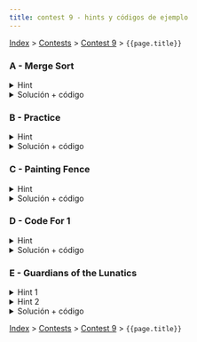 ```yaml
---
title: contest 9 - hints y códigos de ejemplo
---
```


[Index](../index) > [Contests](../contests) > [Contest 9](../contests#contest-9) > ```{{page.title}}```

### A - Merge Sort

<details> 
  <summary>Hint</summary>
  Necesitamos un arreglo que al llamar mergesort sobre él, se hagan un total de K llamadas. Pensar en una forma de simular la ejecución de mergesort distribuyendo hacia abajo las K llamadas totales que hay que hacer, y en vez de ordenar vamos poniendo valores desordenados (cosa de que al llamar el mergesort original se ejecuten esas mismas K llamadas que simulamos).
</details>
<details> 
  <summary>Solución + código</summary>
  Hacemos la misma recursión divide and conquer de mergesort(l, r, k), donde le agregamos un argumento extra k que nos dice cuantas llamadas tenemos que hacer. Si k == 1, entonces esta llamada en particular debe ser una llamada final (no más recursión hacia abajo), así que el subarreglo correspondiente debe estar ordenado (llenamos con valores crecientes). Si k > 1, entonces hay que decidir cómo repartir (k-1) llamadas entre las dos llamadas hijas. Pueden haber varias opciones. Una opción posible es tirar la mayor cantidad de llamadas a la izquierda y lo que sobre a la derecha. Como sea que distribuyamos, nos van a quedar los dos subarreglos hijos con valores asignados. Para garantizar que la unión de los dos subarreglos quede desordenada, le podemos sumar un offset a los valores del subarreglo hijo izquierdo para garantizar que todos esos valores sean mayores estrictos a los valores del subarreglo derecho (con eso queda sí o sí desordenado). Los casos bordes en que se retorna -1 son cuando el k supera el máximo de llamadas posibles o bien cuando k es par. <a href="https://github.com/PabloMessina/Competitive-Programming-Material/blob/master/Solved%20problems/Codeforces/873D_MergeSort.cpp">Código de ejemplo</a>
</details>

### B - Practice

<details> 
  <summary>Hint</summary>
  Notar que si tenemos un grupo de n personas y queremos repartirlos en dos grupos que maximicen la cantidad de pares, lo óptimo es repartidos en dos grupos de n/2 (si n es par) o lo más cercano a eso (floor(n/2) y n-floor(n/2)).
</details>
<details> 
  <summary>Solución + código</summary>
  Hacemos una función search(l, r, i) que reparte los jugadores l, l+1, l+2, ..., r-1 entre dos equipos desde la sesión de práctica i en adelante (la profundida de la recursión corresponde al índice de la sesión de práctica). En cada llamada, calculamos m = (l+r)/2, entonces los jugadores desde l hasta m-1 se van al equipo 1 en la sesión de práctica i. Luego se llama a search(l, m, i+1) y search(m, r, i+1). <a href="https://github.com/PabloMessina/Competitive-Programming-Material/blob/master/Solved%20problems/Codeforces/234G_Practice.cpp">Código de ejemplo</a>
</details>

### C - Painting Fence

<details> 
  <summary>Hint</summary>
  Si tienes una cerca de ancho N, piensa en las formas de pintar el rectángulo de ancho N y altura 1 ubicado en el piso (la base de la cerca). Lo puedes pintar con un brochazo horizontal (costo 1), pero luego te faltaría pintar todo lo de arriba (la misma cerca pero restándole 1 a todas las alturas), o bien puedes pintar el rectángulo con N brochazos verticales (costo N, pero con eso pintas la cerca completa). Mezclar brochazos horizontales y verticales para el rectángulo basal no tiene sentido ya que en ese caso aprovechas de pintar el rectángulo entero con un puro brochazo horizontal y te ahorras todos los brochazos verticales. Ahora, no es dificil generalizar el razonamiento a todo el rectángulo basal de altura hmin, donde hmin es la altura mínima de la cerca.
</details>
<details> 
  <summary>Solución + código</summary>
  Hacemos una función recursiva para pintar paint(l, r, h) que calcula el costo óptmo de pintar la subcerca entre los índices l y r y considerando todo lo que está arriba de la altura h. El problema original se resuelve con paint(0, N, 0). Entonces en cada llamada tenemos dos opciones, pintar el rectángulo que va desde h hasta hmin(l, r) con brochazos horizontales (con lo cual nos quedarían subsubcercas aisladas por pintar recursivamente) o bien pintamos todo vertical de un viaje. Retornamos el mínimo entre ambas opciones. <a href="https://github.com/PabloMessina/Competitive-Programming-Material/blob/master/Solved%20problems/Codeforces/448C_PaintingFence_v2.cpp">Código de ejemplo</a>
</details>

### D - Code For 1

<details> 
  <summary>Hint</summary>
  Pensar que tenemos un árbol binario donde la raíz es n, las dos nodos hijos inmediatos son floor(n/2) y floor(n/2), luego en el tercer nivel hay 4 nodos floor(floor(n/2)/2), etc. Cada nodo está a cargo de un subrango de índices del arreglo final. Por ej. la raíz n genera la lista completa, así que su rango es todo el arreglo, o sea [0, size(n)-1], donde size(n) es el tamaño del arreglo final generado por n. Pensar en una forma de responder la consulta [l, r] como si estuvieramos navegando este árbol binario implícito, y descartamos nodos que no aportan a la consulta (por ej. si un nodo está a cargo del rango [i, j] y dicho rango tiene intersección vacía con [l, r], podemos descartar ese nodo y todo su subárbol para abajo).
</details>
<details> 
  <summary>Solución + código</summary>
  Hacemos un divide and conquer navegando recursivamente sobre el árbol binario implícito explicado en el hint, donde en cada llamada recursiva vamos pasando hacia abajo el rango de índices correspondiente a cada nodo, y descartamos nodos que no aportan a la query [l,r]. Si un nodo está completamente contenido en la query, podemos retornar altiro la cantidad de 1s que hay en ese nodo (no es necesario seguir haciendo recursión). <a href="https://github.com/PabloMessina/Competitive-Programming-Material/blob/master/Solved%20problems/Codeforces/768B_CodeFor1.cpp">Código de ejemplo</a>
</details>

### E - Guardians of the Lunatics
<details> 
  <summary>Hint 1</summary>
  Es relativamente simple pensar en un dp que soluciona este problema pero este no pasará en el límite de tiempo del problema. Un posible dp como el mencionado arriba es resolver cómo asignar x guardias a los primeros y lunáticos, esto será el mínimo de todas las posibilidades de asignar 1 de los guardias (su costo) y del mismo dp en (x - 1, y - c) donde c es la cantidad asignada al último guardia (el que estamos decidiendo ahora). Este dp sin embargo tiene complejidad O(G * L^2) por lo que bnecesitamos optimizarlo para pasar en tiempo. Piensen en una optimización del estilo divide and conquer.
</details>
<details> 
  <summary>Hint 2</summary>  
  Si fijamos x y analizamos el índice en que se logra el mínimo (al iterar para asignar el último de los x guardias) en el dp mencionado para los estados (x, i) con i de 1 a L, podemos notar que este índice es creciente c/r a i. Es decir opt[i] <= opt[j] si i < j.
</details>
<details> 
  <summary>Solución + código</summary>
  Usando lo anteriormente mencionado podemos haer una optimización del estilo divide and conquer a nuestro dp, donde no es necesario iterar en todas las posibilidades de 0 a i para asignar el último guardia, sino que podemos usar cotas en izquierda y derecha para acotar el espacio de búsqueda. Para aprender más al respecto pueden ver el siguiente  <a href="https://cp-algorithms.com/dynamic_programming/divide-and-conquer-dp.html">link</a>. La complejidad final es de O(G * L * log(L)) que pasa en tiempo.
  <a href="https://github.com/BenjaminRubio/CompetitiveProgramming/blob/master/Problems/HackerRank/GuardiansOfTheLunatics.cpp">Código de ejemplo</a>
</details>

<!-- <details> 
  <summary>Hint</summary>   
</details>
<details> 
  <summary>Solución + código</summary>
  <a href="">Código de ejemplo</a>
</details> -->

[Index](../index) > [Contests](../contests) > [Contest 9](../contests#contest-9) > ```{{page.title}}```
